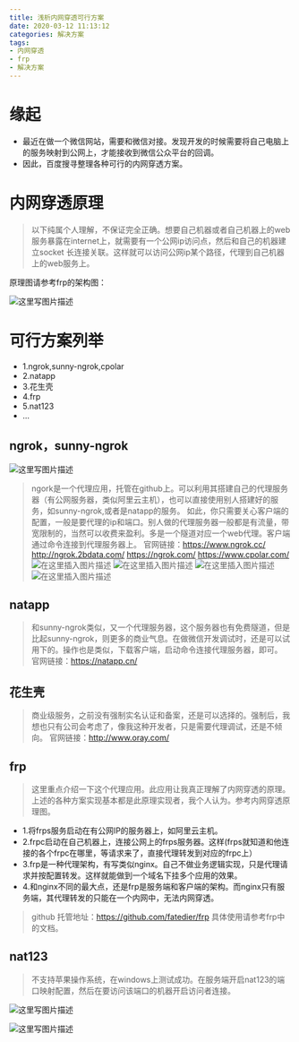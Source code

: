```yaml
---
title: 浅析内网穿透可行方案
date: 2020-03-12 11:13:12
categories: 解决方案
tags:
- 内网穿透
- frp
- 解决方案
---
```


# 缘起

* 最近在做一个微信网站，需要和微信对接。发现开发的时候需要将自己电脑上的服务映射到公网上，才能接收到微信公众平台的回调。
* 因此，百度搜寻整理各种可行的内网穿透方案。

<!--more-->

# 内网穿透原理
> 以下纯属个人理解，不保证完全正确。想要自己机器或者自己机器上的web服务暴露在internet上，就需要有一个公网ip访问点，然后和自己的机器建立socket 长连接关联。这样就可以访问公网ip某个路径，代理到自己机器上的web服务上。

原理图请参考frp的架构图：

![这里写图片描述](https://imgconvert.csdnimg.cn/aHR0cDovL2ltZy5ibG9nLmNzZG4ubmV0LzIwMTcwNzAzMTEyOTQxNDU3?x-oss-process=image/format,png)



# 可行方案列举
* 1.ngrok,sunny-ngrok,cpolar
* 2.natapp
* 3.花生壳
* 4.frp
* 5.nat123
* ...

## ngrok，sunny-ngrok
![这里写图片描述](https://imgconvert.csdnimg.cn/aHR0cDovL2ltZy5ibG9nLmNzZG4ubmV0LzIwMTcwNzAzMTExNzIwMjM0?x-oss-process=image/format,png)

> ngork是一个代理应用，托管在github上。可以利用其搭建自己的代理服务器（有公网服务器，类似阿里云主机），也可以直接使用别人搭建好的服务，如sunny-ngrok,或者是natapp的服务。
> 如此，你只需要关心客户端的配置，一般是要代理的ip和端口。别人做的代理服务器一般都是有流量，带宽限制的，当然可以收费来盈利。多是一个隧道对应一个web代理。客户端通过命令连接到代理服务器上。
> 官网链接：https://www.ngrok.cc/   http://ngrok.2bdata.com/ https://ngrok.com/ https://www.cpolar.com/
> ![在这里插入图片描述](https://img-blog.csdnimg.cn/20191231114933834.png?x-oss-process=image/watermark,type_ZmFuZ3poZW5naGVpdGk,shadow_10,text_aHR0cHM6Ly9ibG9nLmNzZG4ubmV0L21nMDMyNA==,size_16,color_FFFFFF,t_70)
> ![在这里插入图片描述](https://img-blog.csdnimg.cn/20191231115058874.png?x-oss-process=image/watermark,type_ZmFuZ3poZW5naGVpdGk,shadow_10,text_aHR0cHM6Ly9ibG9nLmNzZG4ubmV0L21nMDMyNA==,size_16,color_FFFFFF,t_70)
> ![在这里插入图片描述](https://img-blog.csdnimg.cn/20191231115259450.png?x-oss-process=image/watermark,type_ZmFuZ3poZW5naGVpdGk,shadow_10,text_aHR0cHM6Ly9ibG9nLmNzZG4ubmV0L21nMDMyNA==,size_16,color_FFFFFF,t_70)
> ![在这里插入图片描述](https://img-blog.csdnimg.cn/2019123111462725.png?x-oss-process=image/watermark,type_ZmFuZ3poZW5naGVpdGk,shadow_10,text_aHR0cHM6Ly9ibG9nLmNzZG4ubmV0L21nMDMyNA==,size_16,color_FFFFFF,t_70)

## natapp
> 和sunny-ngrok类似，又一个代理服务器，这个服务器也有免费隧道，但是比起sunny-ngrok，则更多的商业气息。在做微信开发调试时，还是可以试用下的。操作也是类似，下载客户端，启动命令连接代理服务器，即可。
> 官网链接：https://natapp.cn/

## 花生壳
> 商业级服务，之前没有强制实名认证和备案，还是可以选择的。强制后，我想也只有公司会考虑了，像我这种开发者，只是需要代理调试，还是不倾向。
> 官网链接：http://www.oray.com/

## frp
> 这里重点介绍一下这个代理应用。此应用让我真正理解了内网穿透的原理。上述的各种方案实现基本都是此原理实现者，我个人认为。参考内网穿透原理图。

* 1.将frps服务启动在有公网IP的服务器上，如阿里云主机。
* 2.frpc启动在自己机器上，连接公网上的frps服务器。这样(frps就知道和他连接的各个frpc在哪里，等请求来了，直接代理转发到对应的frpc上）
* 3.frp是一种代理架构，有写类似nginx。自己不做业务逻辑实现，只是代理请求并按配置转发。这样就能做到一个域名下挂多个应用的效果。
* 4.和nginx不同的最大点，还是frp是服务端和客户端的架构。而nginx只有服务端，其代理转发的只能在一个内网中，无法内网穿透。

> github 托管地址：https://github.com/fatedier/frp
> 具体使用请参考frp中的文档。

## nat123
> 不支持苹果操作系统，在windows上测试成功。在服务端开启nat123的端口映射配置，然后在要访问该端口的机器开启访问者连接。

![这里写图片描述](https://imgconvert.csdnimg.cn/aHR0cDovL2ltZy5ibG9nLmNzZG4ubmV0LzIwMTcwNzAzMTcyMDM1MDk0?x-oss-process=image/format,png)

![这里写图片描述](https://imgconvert.csdnimg.cn/aHR0cDovL2ltZy5ibG9nLmNzZG4ubmV0LzIwMTcwNzAzMTcyMTQ2MjE3?x-oss-process=image/format,png)